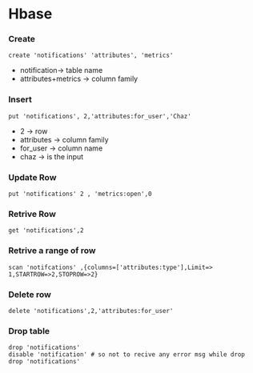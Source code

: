 # Hbase

### Create
```
create 'notifications' 'attributes', 'metrics'
```
- notification-> table name
- attributes+metrics -> column family

### Insert
```
put 'notifications', 2,'attributes:for_user','Chaz'
```
- 2 -> row
- attributes -> column family
- for_user -> column name
- chaz -> is the input
### Update Row
```
put 'notifications' 2 , 'metrics:open',0
```

### Retrive Row
```
get 'notifications',2
```

### Retrive a range of row
```
scan 'notifcations' ,{columns=['attributes:type'],Limit=> 1,STARTROW=>2,STOPROW=>2}
```
### Delete row
```
delete 'notifications',2,'attributes:for_user'
```
### Drop table 
```
drop 'notifications'
disable 'notification' # so not to recive any error msg while drop
drop 'notifications'
```
